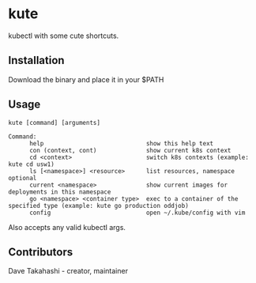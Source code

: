 # kute

kubectl with some cute shortcuts.

## Installation

Download the binary and place it in your $PATH

## Usage
```
kute [command] [arguments]

Command:
      help                             show this help text
      con (context, cont)              show current k8s context
      cd <context>                     switch k8s contexts (example: kute cd usw1)
      ls [<namespace>] <resource>      list resources, namespace optional
      current <namespace>              show current images for deployments in this namespace
      go <namespace> <container type>  exec to a container of the specified type (example: kute go production oddjob)
      config                           open ~/.kube/config with vim
```

Also accepts any valid kubectl args.

## Contributors

Dave Takahashi - creator, maintainer
